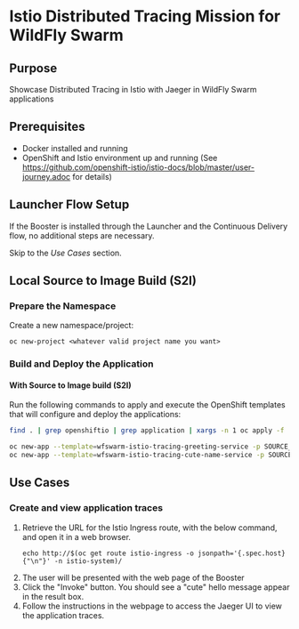 # Istio Distributed Tracing Mission for WildFly Swarm

## Purpose

Showcase Distributed Tracing in Istio with Jaeger in WildFly Swarm applications

## Prerequisites

* Docker installed and running
* OpenShift and Istio environment up and running (See https://github.com/openshift-istio/istio-docs/blob/master/user-journey.adoc for details)

## Launcher Flow Setup

If the Booster is installed through the Launcher and the Continuous Delivery flow, no additional steps are necessary.

Skip to the _Use Cases_ section.

## Local Source to Image Build (S2I)

### Prepare the Namespace

Create a new namespace/project:
```
oc new-project <whatever valid project name you want>
```

### Build and Deploy the Application

#### With Source to Image build (S2I)

Run the following commands to apply and execute the OpenShift templates that will configure and deploy the applications:
```bash
find . | grep openshiftio | grep application | xargs -n 1 oc apply -f

oc new-app --template=wfswarm-istio-tracing-greeting-service -p SOURCE_REPOSITORY_URL=https://github.com/wildfly-swarm-openshiftio-boosters/wfswarm-istio-tracing -p SOURCE_REPOSITORY_REF=master -p SOURCE_REPOSITORY_DIR=greeting-service
oc new-app --template=wfswarm-istio-tracing-cute-name-service -p SOURCE_REPOSITORY_URL=https://github.com/wildfly-swarm-openshiftio-boosters/wfswarm-istio-tracing -p SOURCE_REPOSITORY_REF=master -p SOURCE_REPOSITORY_DIR=cute-name-service
```

## Use Cases

### Create and view application traces

1. Retrieve the URL for the Istio Ingress route, with the below command, and open it in a web browser.
    ```
    echo http://$(oc get route istio-ingress -o jsonpath='{.spec.host}{"\n"}' -n istio-system)/
    ```
2. The user will be presented with the web page of the Booster
3. Click the "Invoke" button. You should see a "cute" hello message appear in the result box.
4. Follow the instructions in the webpage to access the Jaeger UI to view the application traces.
